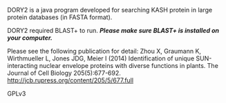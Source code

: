 
DORY2 is a java program developed for searching KASH protein in large protein databases (in FASTA format).

DORY2 required BLAST+ to run. ***Please make sure BLAST+ is installed on your computer.***

Please see the following publication for detail:
Zhou X, Graumann K, Wirthmueller L, Jones JDG, Meier I (2014) Identification of unique SUN-interacting nuclear envelope proteins with diverse functions in plants. The Journal of Cell Biology 205(5):677-692.
http://jcb.rupress.org/content/205/5/677.full 

GPLv3
